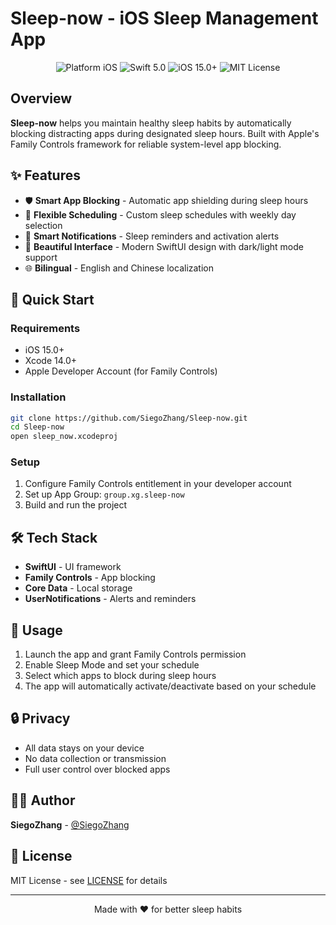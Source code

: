 # Sleep-now - iOS Sleep Management App

<div align="center">
  <img src="https://img.shields.io/badge/Platform-iOS-blue.svg" alt="Platform iOS" />
  <img src="https://img.shields.io/badge/Swift-5.0-orange.svg" alt="Swift 5.0" />
  <img src="https://img.shields.io/badge/iOS-15.0+-blue.svg" alt="iOS 15.0+" />
  <img src="https://img.shields.io/badge/License-MIT-green.svg" alt="MIT License" />
</div>

## Overview

**Sleep-now** helps you maintain healthy sleep habits by automatically blocking distracting apps during designated sleep hours. Built with Apple's Family Controls framework for reliable system-level app blocking.

## ✨ Features

- 🛡️ **Smart App Blocking** - Automatic app shielding during sleep hours
- 📅 **Flexible Scheduling** - Custom sleep schedules with weekly day selection
- 🔔 **Smart Notifications** - Sleep reminders and activation alerts
- 🎨 **Beautiful Interface** - Modern SwiftUI design with dark/light mode support
- 🌐 **Bilingual** - English and Chinese localization

## 🚀 Quick Start

### Requirements
- iOS 15.0+
- Xcode 14.0+
- Apple Developer Account (for Family Controls)

### Installation
```bash
git clone https://github.com/SiegoZhang/Sleep-now.git
cd Sleep-now
open sleep_now.xcodeproj
```

### Setup
1. Configure Family Controls entitlement in your developer account
2. Set up App Group: `group.xg.sleep-now`
3. Build and run the project

## 🛠️ Tech Stack

- **SwiftUI** - UI framework
- **Family Controls** - App blocking
- **Core Data** - Local storage
- **UserNotifications** - Alerts and reminders

## 📖 Usage

1. Launch the app and grant Family Controls permission
2. Enable Sleep Mode and set your schedule
3. Select which apps to block during sleep hours
4. The app will automatically activate/deactivate based on your schedule

## 🔒 Privacy

- All data stays on your device
- No data collection or transmission
- Full user control over blocked apps

## 👨‍💻 Author

**SiegoZhang** - [@SiegoZhang](https://github.com/SiegoZhang)

## 📄 License

MIT License - see [LICENSE](LICENSE) for details

---

<div align="center">
  <p>Made with ❤️ for better sleep habits</p>
</div> 
